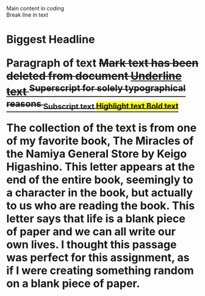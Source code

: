 <body> Main content in coding
<br/> Break line in text
<h1> Biggest Headline
<p> Paragraph of text
<del> Mark text has been deleted from document
<ins> Underline text
<sup> Superscript for solely typographical reasons
<sub> Subscript text
<mark> Highlight text 
<b> Bold text

The collection of the text is from one of my favorite book, The Miracles of the Namiya General Store by Keigo Higashino.
This letter appears at the end of the entire book, seemingly to a character in the book, but actually to us who are reading the book.
This letter says that life is a blank piece of paper and we can all write our own lives.
I thought this passage was perfect for this assignment, as if I were creating something random on a blank piece of paper.


